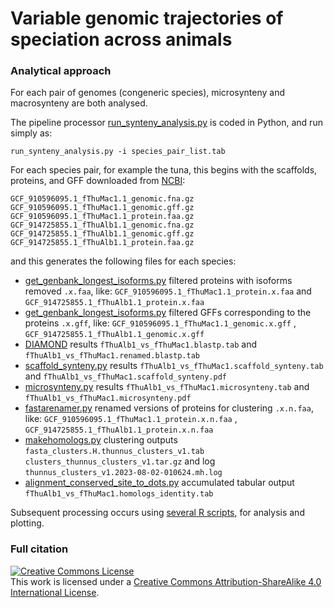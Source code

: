 # Variable genomic trajectories of speciation across animals #


### Analytical approach ###
For each pair of genomes (congeneric species), microsynteny and macrosynteny are both analysed.

The pipeline processor [run_synteny_analysis.py](https://github.com/PalMuc/speciation_synteny/blob/main/02-processing_scripts/run_synteny_analysis.py) is coded in Python, and run simply as:

`run_synteny_analysis.py -i species_pair_list.tab`

For each species pair, for example the tuna, this begins with the scaffolds, proteins, and GFF downloaded from [NCBI](https://www.ncbi.nlm.nih.gov/genome/?term=txid8240[orgn]):

```
GCF_910596095.1_fThuMac1.1_genomic.fna.gz
GCF_910596095.1_fThuMac1.1_genomic.gff.gz
GCF_910596095.1_fThuMac1.1_protein.faa.gz
GCF_914725855.1_fThuAlb1.1_genomic.fna.gz
GCF_914725855.1_fThuAlb1.1_genomic.gff.gz
GCF_914725855.1_fThuAlb1.1_protein.faa.gz
```

and this generates the following files for each species:

* [get_genbank_longest_isoforms.py](https://github.com/PalMuc/speciation_synteny/blob/main/02-processing_scripts/get_genbank_longest_isoforms.py) filtered proteins with isoforms removed `.x.faa`, like: `GCF_910596095.1_fThuMac1.1_protein.x.faa` and `GCF_914725855.1_fThuAlb1.1_protein.x.faa`
* [get_genbank_longest_isoforms.py](https://github.com/PalMuc/speciation_synteny/blob/main/02-processing_scripts/get_genbank_longest_isoforms.py) filtered GFFs corresponding to the proteins `.x.gff`, like: `GCF_910596095.1_fThuMac1.1_genomic.x.gff` , `GCF_914725855.1_fThuAlb1.1_genomic.x.gff`
* [DIAMOND](https://github.com/bbuchfink/diamond) results `fThuAlb1_vs_fThuMac1.blastp.tab` and `fThuAlb1_vs_fThuMac1.renamed.blastp.tab`
* [scaffold_synteny.py](https://github.com/wrf/genomeGTFtools/blob/master/scaffold_synteny.py) results `fThuAlb1_vs_fThuMac1.scaffold_synteny.tab` and `fThuAlb1_vs_fThuMac1.scaffold_synteny.pdf`
* [microsynteny.py](https://github.com/wrf/genomeGTFtools/blob/master/microsynteny.py) results `fThuAlb1_vs_fThuMac1.microsynteny.tab` and `fThuAlb1_vs_fThuMac1.microsynteny.pdf`
* [fastarenamer.py](https://bitbucket.org/wrf/sequences/src/master/fastarenamer.py) renamed versions of proteins for clustering `.x.n.faa`, like: `GCF_910596095.1_fThuMac1.1_protein.x.n.faa` , `GCF_914725855.1_fThuAlb1.1_protein.x.n.faa`
* [makehomologs.py](https://bitbucket.org/wrf/sequences/src/master/makehomologs.py) clustering outputs `fasta_clusters.H.thunnus_clusters_v1.tab` `clusters_thunnus_clusters_v1.tar.gz` and log `thunnus_clusters_v1.2023-08-02-010624.mh.log`
* [alignment_conserved_site_to_dots.py](https://bitbucket.org/wrf/sequences/src/master/alignment_conserved_site_to_dots.py) accumulated tabular output `fThuAlb1_vs_fThuMac1.homologs_identity.tab`

Subsequent processing occurs using [several R scripts](https://github.com/PalMuc/speciation_synteny/tree/main/03-graphic_scripts), for analysis and plotting.


### Full citation ###


<a rel="license" href="http://creativecommons.org/licenses/by-sa/4.0/"><img alt="Creative Commons License" style="border-width:0" src="https://i.creativecommons.org/l/by-sa/4.0/88x31.png" /></a><br />This work is licensed under a <a rel="license" href="http://creativecommons.org/licenses/by-sa/4.0/">Creative Commons Attribution-ShareAlike 4.0 International License</a>.
